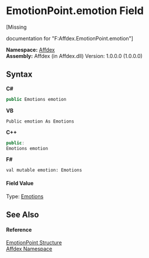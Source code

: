 # EmotionPoint.emotion Field
 

\[Missing <summary> documentation for "F:Affdex.EmotionPoint.emotion"\]

**Namespace:**&nbsp;<a href="b8038333-b12e-8ea1-a2ce-74c8d611fa89">Affdex</a><br />**Assembly:**&nbsp;Affdex (in Affdex.dll) Version: 1.0.0.0 (1.0.0.0)

## Syntax

**C#**<br />
``` C#
public Emotions emotion
```

**VB**<br />
``` VB
Public emotion As Emotions
```

**C++**<br />
``` C++
public:
Emotions emotion
```

**F#**<br />
``` F#
val mutable emotion: Emotions
```


#### Field Value
Type: <a href="9a91bf5d-8e50-6614-c638-00b4d1b60255">Emotions</a>

## See Also


#### Reference
<a href="62a023b6-0075-1023-4498-fb9c407853ea">EmotionPoint Structure</a><br /><a href="b8038333-b12e-8ea1-a2ce-74c8d611fa89">Affdex Namespace</a><br />